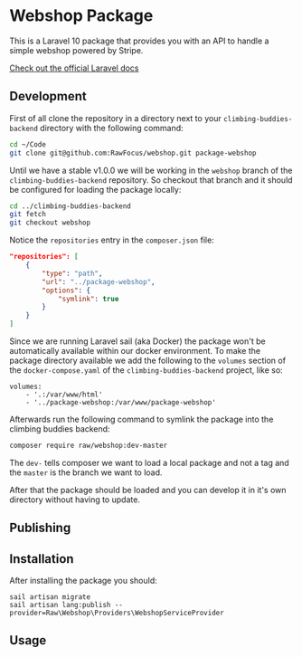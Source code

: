 # Webshop Package

This is a Laravel 10 package that provides you with an API to handle a simple webshop powered by Stripe.

[Check out the official Laravel docs](https://laravel.com/docs/10.x/packages)

## Development

First of all clone the repository in a directory next to your `climbing-buddies-backend` directory with the following command:
```sh
cd ~/Code
git clone git@github.com:RawFocus/webshop.git package-webshop
```

Until we have a stable v1.0.0 we will be working in the `webshop` branch of the `climbing-buddies-backend` repository. So checkout that branch and it should be configured for loading the package locally:
```sh
cd ../climbing-buddies-backend
git fetch
git checkout webshop
```

Notice the `repositories` entry in the `composer.json` file:
```json
"repositories": [
    {
        "type": "path",
        "url": "../package-webshop",
        "options": {
            "symlink": true
        }
    }
]
```

Since we are running Laravel sail (aka Docker) the package won't be automatically available within our docker environment. To make the package directory available we add the following to the `volumes` section of the `docker-compose.yaml` of the `climbing-buddies-backend` project, like so:
```
volumes:
    - '.:/var/www/html'
    - '../package-webshop:/var/www/package-webshop'
```

Afterwards run the following command to symlink the package into the climbing buddies backend:
```sh
composer require raw/webshop:dev-master
```
The `dev-` tells composer we want to load a local package and not a tag and the `master` is the branch we want to load. 

After that the package should be loaded and you can develop it in it's own directory without having to update.

## Publishing



## Installation

After installing the package you should:
```
sail artisan migrate
sail artisan lang:publish --provider=Raw\Webshop\Providers\WebshopServiceProvider
```

## Usage
